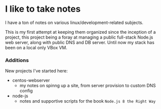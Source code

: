 I like to take notes
====================

I have a ton of notes on various linux/development-related subjects.

This is my first attempt at keeping them organized since the inception of a project,
this project being a foray at managing a public full-stack Node.js web server, along
with public DNS and DB server. Until now my stack has been on a local only VBox VM.


### Additions

New projects I've started here:
- centos-webserver
    - my notes on spinng up a site, from server provision to custom DNS config
- node-js
    - notes and supportive scripts for the book `Node.js 8 the Right Way`